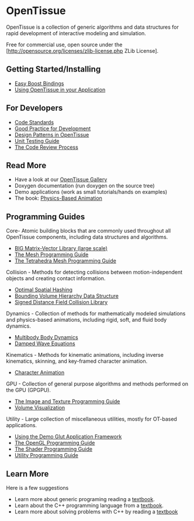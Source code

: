 # OpenTissue
OpenTissue is a collection of generic algorithms and data structures for rapid development of interactive modeling and simulation.

Free for commercial use, open source under the [http://opensource.org/licenses/zlib-license.php ZLib License].

## Getting Started/Installing
  * [Easy Boost Bindings](documentation/boost_bindings.md)
  * [Using OpenTissue in your Application](documentation/using_opentissue.md)

## For Developers
  * [Code Standards](documentation/code_standards.md)
  * [Good Practice for Development](documentation/good_practice.md)
  * [Design Patterns in OpenTissue](documenation/design_patterns.md)
  * [Unit Testing Guide](documentation/unit_testing.md)
  * [The Code Review Process](documenation/code_review.md)

## Read More
  * Have a look at our [OpenTissue Gallery](https://www.youtube.com/playlist?list=PLNtAp--NfuirWaf0HhB9wUeromoXWvJlb)
  * Doxygen documentation (run doxygen on the source tree)
  * Demo applications (work as small tutorials/hands on examples)
  * The book: [Physics-Based Animation](http://www.amazon.com/gp/product/1584503807/103-8827121-8536640?v=glance&n=283155)

## Programming Guides
Core- Atomic building blocks that are commonly used throughout all OpenTissue components, including data structures and algorithms.</font>
  * [BIG Matrix-Vector Library (large scale)](documentation/big.md)
  * [The Mesh Programming Guide](documentation/mesh.md)
  * [The Tetrahedra Mesh Programming Guide](documentation/t4mesh.md)

Collision - Methods for detecting collisions between motion-independent objects and creating contact information.
  * [Optimal Spatial Hashing](documentation/hashing.md)
  * [Bounding Volume Hierarchy Data Structure](documentation/bvh.md)
  * [Signed Distance Field Collision Library](documentation/sdf.md)

Dynamics - Collection of methods for mathematically modeled simulations and physics-based animations, including rigid, soft, and fluid body dynamics.
  * [Multibody Body Dynamics](documentation/retro.md)
  * [Damped Wave Equations](documentation/dwe.md)

Kinematics - Methods for kinematic animations, including inverse kinematics, skinning, and key-framed character animation.
  * [Character Animation](documentation/character.md)

GPU - Collection of general purpose algorithms and methods performed on the GPU (GPGPU).
  * [The Image and Texture Programming Guide](documentation/texture.md)
  * [Volume Visualization](documentation/volviz.md)

Utility - Large collection of miscellaneous utilities, mostly for OT-based applications.
  * [Using the Demo Glut Application Framework](documentation/using_demo_framework.md)
  * [The OpenGL Programming Guide](documentation/using_opengl.md)
  * [The Shader Programming Guide](documentation/using_shaders.md)
  * [Utility Programming Guide](documentation/utility.md)

## Learn More
Here is a few suggestions
  * Learn more about generic programing reading a [textbook](http://www.josuttis.com/tmplbook/).
  * Learn about the C++ programming language from a [textbook](http://www.research.att.com/~bs/3rd.html ).
  * Learn more about solving problems with C++ by reading a [textbook](http://www.acceleratedcpp.com/)
